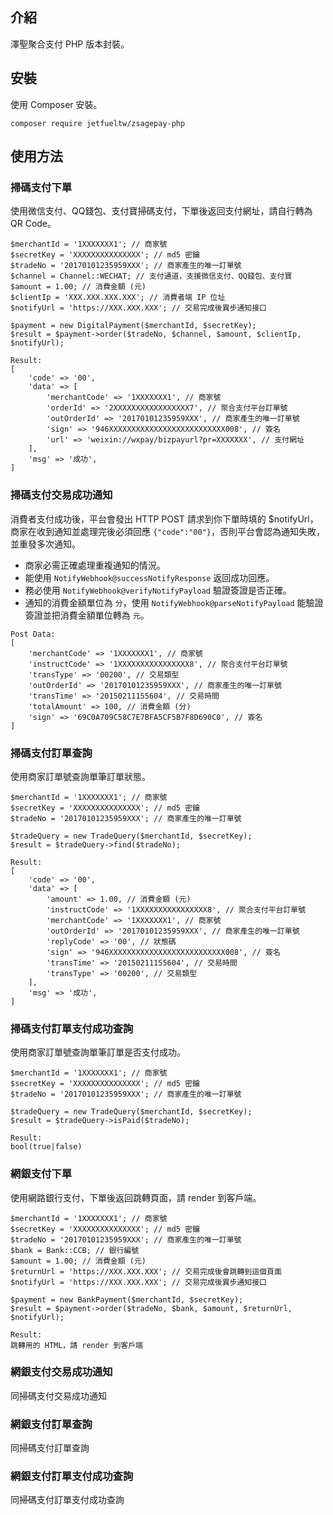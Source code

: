 ## 介紹

澤聖聚合支付 PHP 版本封裝。

## 安裝

使用 Composer 安裝。

```
composer require jetfueltw/zsagepay-php
```

## 使用方法

### 掃碼支付下單

使用微信支付、QQ錢包、支付寶掃碼支付，下單後返回支付網址，請自行轉為 QR Code。

```
$merchantId = '1XXXXXXX1'; // 商家號
$secretKey = 'XXXXXXXXXXXXXXX'; // md5 密鑰
$tradeNo = '20170101235959XXX'; // 商家產生的唯一訂單號
$channel = Channel::WECHAT; // 支付通道，支援微信支付、QQ錢包、支付寶
$amount = 1.00; // 消費金額 (元)
$clientIp = 'XXX.XXX.XXX.XXX'; // 消費者端 IP 位址
$notifyUrl = 'https://XXX.XXX.XXX'; // 交易完成後異步通知接口
```
```
$payment = new DigitalPayment($merchantId, $secretKey);
$result = $payment->order($tradeNo, $channel, $amount, $clientIp, $notifyUrl);
```
```
Result:
[
    'code' => '00',
    'data' => [
        'merchantCode' => '1XXXXXXX1', // 商家號
        'orderId' => '2XXXXXXXXXXXXXXXXX7', // 聚合支付平台訂單號
        'outOrderId' => '20170101235959XXX', // 商家產生的唯一訂單號
        'sign' => '946XXXXXXXXXXXXXXXXXXXXXXXXXX008', // 簽名
        'url' => 'weixin://wxpay/bizpayurl?pr=XXXXXXX', // 支付網址
    ],
    'msg' => '成功',
]
```

### 掃碼支付交易成功通知

消費者支付成功後，平台會發出 HTTP POST 請求到你下單時填的 $notifyUrl，商家在收到通知並處理完後必須回應 `{"code":"00"}`，否則平台會認為通知失敗，並重發多次通知。

* 商家必需正確處理重複通知的情況。
* 能使用 `NotifyWebhook@successNotifyResponse` 返回成功回應。  
* 務必使用 `NotifyWebhook@verifyNotifyPayload` 驗證簽證是否正確。
* 通知的消費金額單位為 `分`，使用 `NotifyWebhook@parseNotifyPayload` 能驗證簽證並把消費金額單位轉為 `元`。 

```
Post Data:
[
    'merchantCode' => '1XXXXXXX1', // 商家號
    'instructCode' => '1XXXXXXXXXXXXXXXX8', // 聚合支付平台訂單號
    'transType' => '00200', // 交易類型
    'outOrderId' => '20170101235959XXX', // 商家產生的唯一訂單號
    'transTime' => '20150211155604', // 交易時間
    'totalAmount' => 100, // 消費金額 (分)
    'sign' => '69C0A709C58C7E7BFA5CF5B7F8D690C0', // 簽名
]
```

### 掃碼支付訂單查詢

使用商家訂單號查詢單筆訂單狀態。

```
$merchantId = '1XXXXXXX1'; // 商家號
$secretKey = 'XXXXXXXXXXXXXXX'; // md5 密鑰
$tradeNo = '20170101235959XXX'; // 商家產生的唯一訂單號
```
```
$tradeQuery = new TradeQuery($merchantId, $secretKey);
$result = $tradeQuery->find($tradeNo);
```
```
Result:
[
    'code' => '00',
    'data' => [
        'amount' => 1.00, // 消費金額 (元)
        'instructCode' => '1XXXXXXXXXXXXXXXX8', // 聚合支付平台訂單號
        'merchantCode' => '1XXXXXXX1', // 商家號
        'outOrderId' => '20170101235959XXX', // 商家產生的唯一訂單號
        'replyCode' => '00', // 狀態碼
        'sign' => '946XXXXXXXXXXXXXXXXXXXXXXXXXX008', // 簽名
        'transTime' => '20150211155604', // 交易時間
        'transType' => '00200', // 交易類型
    ],
    'msg' => '成功',
]
```

### 掃碼支付訂單支付成功查詢

使用商家訂單號查詢單筆訂單是否支付成功。

```
$merchantId = '1XXXXXXX1'; // 商家號
$secretKey = 'XXXXXXXXXXXXXXX'; // md5 密鑰
$tradeNo = '20170101235959XXX'; // 商家產生的唯一訂單號
```
```
$tradeQuery = new TradeQuery($merchantId, $secretKey);
$result = $tradeQuery->isPaid($tradeNo);
```
```
Result:
bool(true|false)
```

### 網銀支付下單

使用網路銀行支付，下單後返回跳轉頁面，請 render 到客戶端。

```
$merchantId = '1XXXXXXX1'; // 商家號
$secretKey = 'XXXXXXXXXXXXXXX'; // md5 密鑰
$tradeNo = '20170101235959XXX'; // 商家產生的唯一訂單號
$bank = Bank::CCB; // 銀行編號
$amount = 1.00; // 消費金額 (元)
$returnUrl = 'https://XXX.XXX.XXX'; // 交易完成後會跳轉到這個頁面
$notifyUrl = 'https://XXX.XXX.XXX'; // 交易完成後異步通知接口
```
```
$payment = new BankPayment($merchantId, $secretKey);
$result = $payment->order($tradeNo, $bank, $amount, $returnUrl, $notifyUrl);
```
```
Result:
跳轉用的 HTML，請 render 到客戶端
```

### 網銀支付交易成功通知

同掃碼支付交易成功通知

### 網銀支付訂單查詢

同掃碼支付訂單查詢

### 網銀支付訂單支付成功查詢

同掃碼支付訂單支付成功查詢
